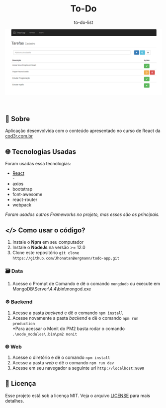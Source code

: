 <h1 align="center">
  To-Do
</h1>

<p align="center">to-do-list</p>

<p align="center">
  <img src="screenshot/screenshot.png" alt="img">
</p>

<br>

## 📅 Sobre

Aplicação desenvolvida com o conteúdo apresentado no curso de React da [cod3r.com.br](https://www.cod3r.com.br/)

## 🌐 Tecnologias Usadas
Foram usadas essa tecnologias:

- [React](https://pt-br.reactjs.org/)
<br/>-
- axios
- bootstrap
- font-awesome
- react-router
- webpack

*Foram usados outros Frameworks no projeto, mas esses são os principais.*

## ***</>*** Como usar o código?
1. Instale o **Npm** em seu computador
1. Instale o **NodeJs** na versão >= 12.0
1. Clone este repositório `git clone https://github.com/JhonatanBergmann/todo-app.git`

### 🗃 Data
1. Acesse o Prompt de Comando e dê o comando `mongdodb` ou execute em MongoDB\Server\4.4\bin\mongod.exe

### ⚙️ Backend
1. Acesse a pasta *backend* e dê o comando `npm install`
1. Acesse novamente a pasta *backend* e dê o comando `npm run production`
<br/>*Para acessar o Monit do PM2 basta rodar o comando `.\node_modules\.bin\pm2 monit`

### 🌐 Web
1. Acesse o diretório e dê o comando `npm install`
1. Acesse a pasta *web* e dê o comando `npm run dev`
1. Acesse em seu navegador a seguinte url `http://localhost:9090`


## 📝 Licença

Esse projeto está sob a licença MIT. Veja o arquivo [LICENSE](LICENSE) para mais detalhes.
